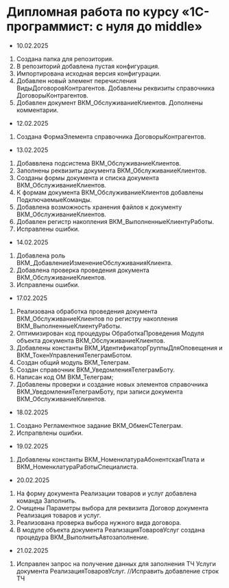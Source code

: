 # Дипломная работа по курсу «1C-программист: с нуля до middle»

* 10.02.2025
  
1. Создана папка для репозитория.
2. В репозиторий добавлена пустая конфигурация.
3. Импортирована исходная версия конфигурации.
4. Добавлен новый элемент перечисления ВидыДоговоровКонтрагентов. Добавлены реквизиты справочника ДоговорыКонтрагентов.
5. Добавлен документ ВКМ_ОбслуживаниеКлиентов. Дополнены комментарии.

* 12.02.2025
  
1. Создана ФормаЭлемента справочника ДоговорыКонтрагентов.

* 13.02.2025

1. Добаввлена подсистема ВКМ_ОбслуживаниеКлиентов.
2. Заполнены реквизиты документа ВКМ_ОбслуживаниеКлиентов.
3. Созданы формы документа и списка документа ВКМ_ОбслуживаниеКлиентов.
4. К формам документа ВКМ_ОбслуживаниеКлиентов добавлены ПодключаемыеКоманды.
5. Добавлена возможность хранения файлов к документу ВКМ_ОбслуживаниеКлиентов.
6. Добавлен регистр накопления ВКМ_ВыполненныеКлиентуРаботы.
7. Исправлены ошибки.

* 14.02.2025
  
1. Добавлена роль ВКМ_ДобавлениеИзменениеОбслуживанияКлиента.
2. Добавлена проверка проведения документа ВКМ_ОбслуживаниеКлиентов.
3. Исправлены ошибки.

* 17.02.2025

1. Реализована обработка проведения документа ВКМ_ОбслуживаниеКлиентов по регистру накопления ВКМ_ВыполненныеКлиентуРаботы.
2. Оптимизирован код процедуры ОбработкаПроведения Модуля объекта документа ВКМ_ОбслуживаниеКлиентов.
3. Добавлены константы ВКМ_ИдентификаторГруппыДляОповещения и ВКМ_ТокенУправленияТелеграмБотом.
4. Создан общий модуль ВКМ_Телеграм.
5. Создан справочник ВКМ_УведомленияТелеграмБоту.
6. Написан код ОМ ВКМ_Телеграм;
7. Добавлены проверки и создание новых элементов справочника ВКМ_УведомленияТелеграмБоту, при записи документа ВКМ_ОбслуживаниеКлиентов.

* 18.02.2025

1. Создано Регламентное задание ВКМ_ОбменСТелеграм.
2. Испрапвлены ошибки.

* 19.02.2025

1. Добавлены константы ВКМ_НоменклатураАбонентскаяПлата и ВКМ_НоменклатураРаботыСпециалиста.

* 20.02.2025

1. На форму документа Реализации товаров и услуг добавлена команда Заполнить.
2. Очищены Параметры выбора для реквизита Договор документа Реализация товаров и услуг.
3. Реализована проверка выбора нужного вида договора.
4. В модуле объекта документа РеализацияТоваровУслуг создана процедура ВКМ_ВыполнитьАвтозаполнение.
   
* 21.02.2025

1. Исправлен запрос на получение данных для заполнения ТЧ Услуги документа РеализацияТоваровУслуг. //Исправить добавление строк ТЧ
